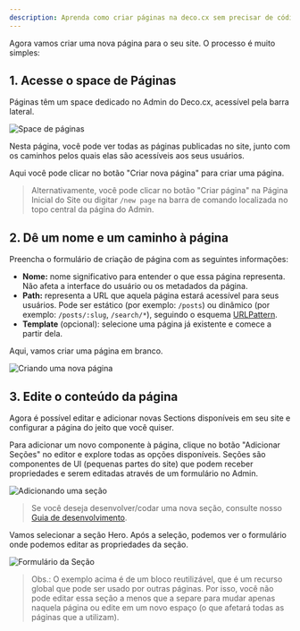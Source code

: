 ```yaml
---
description: Aprenda como criar páginas na deco.cx sem precisar de código
---
```


Agora vamos criar uma nova página para o seu site. O processo é muito simples:

## 1. Acesse o space de Páginas

Páginas têm um space dedicado no Admin do Deco.cx, acessível pela barra lateral.

![Space de páginas](/docs/getting-started/creating-a-new-page/pages-space.png)

Nesta página, você pode ver todas as páginas publicadas no site, junto com os caminhos pelos quais elas são acessíveis aos seus usuários.

Aqui você pode clicar no botão "Criar nova página" para criar uma página.

> Alternativamente, você pode clicar no botão "Criar página" na Página Inicial do Site ou digitar `/new page` na barra de comando localizada no topo central da página do Admin.

## 2. Dê um nome e um caminho à página

Preencha o formulário de criação de página com as seguintes informações:

- **Nome:** nome significativo para entender o que essa página representa. Não
  afeta a interface do usuário ou os metadados da página.
- **Path:** representa a URL que aquela página estará acessível para seus
  usuários. Pode ser estático (por exemplo: `/posts`) ou dinâmico (por exemplo:
  `/posts/:slug`, `/search/*`), seguindo o esquema
  [URLPattern](http://mdn.io/urlpattern).
- **Template** (opcional): selecione uma página já existente e comece a partir
  dela.

Aqui, vamos criar uma página em branco.

![Criando uma nova página](/docs/getting-started/creating-a-new-page/new-page.png)

## 3. Edite o conteúdo da página

Agora é possível editar e adicionar novas Sections disponíveis em seu site e configurar a página
do jeito que você quiser.

Para adicionar um novo componente à página, clique no botão "Adicionar Seções" no editor e explore todas as opções disponíveis. Seções são componentes de UI (pequenas partes do site) que podem receber propriedades e serem editadas através de um formulário no Admin.

![Adicionando uma seção](/docs/getting-started/creating-a-new-page/add-section.png)

> Se você deseja desenvolver/codar uma nova seção, consulte nosso
> [Guia de desenvolvimento](/docs/pt/developing/setup).

Vamos selecionar a seção Hero. Após a seleção, podemos ver o formulário onde podemos editar 
as propriedades da seção.

![Formulário da Seção](/docs/getting-started/creating-a-new-page/section-form.png)

> Obs.: O exemplo acima é de um bloco reutilizável, que é um recurso global que pode ser usado por outras páginas. Por isso, você não pode editar essa seção a menos que a separe para mudar apenas naquela página ou edite em um novo espaço (o que afetará todas as páginas que a utilizam).
